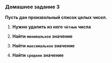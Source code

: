 ### Домашнее задание 3

**Пусть дан произвольный список целых чисел.**

1) **Нужно удалить из него `чётные` числа**

2) **Найти `минимальное` значение**

3) **Найти `максимальное` значение**

4) **Найти `среднее` значение**
